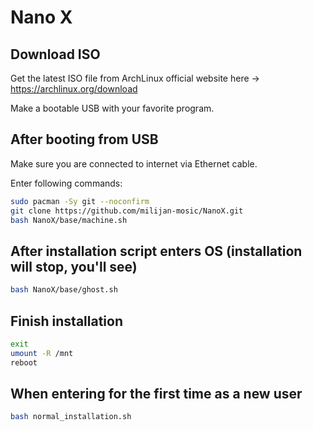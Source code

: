 # Nano X

## Download ISO

Get the latest ISO file from ArchLinux official website here -> https://archlinux.org/download

Make a bootable USB with your favorite program.

## After booting from USB

Make sure you are connected to internet via Ethernet cable.

Enter following commands:

```sh
sudo pacman -Sy git --noconfirm
git clone https://github.com/milijan-mosic/NanoX.git
bash NanoX/base/machine.sh
```

## After installation script enters OS (installation will stop, you'll see)

```sh
bash NanoX/base/ghost.sh
```

## Finish installation

```sh
exit
umount -R /mnt
reboot
```

## When entering for the first time as a new user

```sh
bash normal_installation.sh
```
